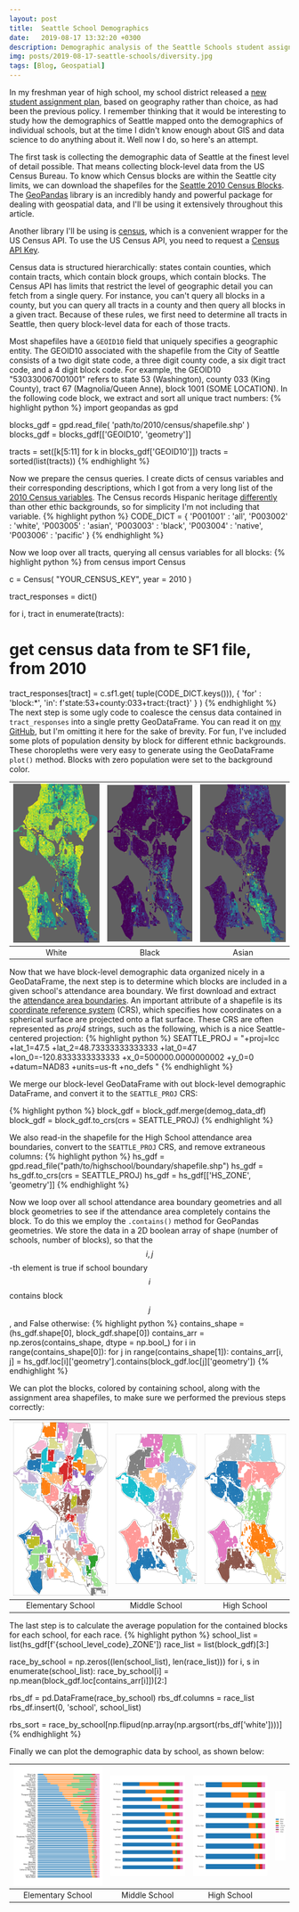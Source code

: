 ```yaml
---
layout: post
title:  Seattle School Demographics
date:   2019-08-17 13:32:20 +0300
description: Demographic analysis of the Seattle Schools student assignment plan
img: posts/2019-08-17-seattle-schools/diversity.jpg
tags: [Blog, Geospatial]
---
```

In my freshman year of high school, my school district released a [new student assignment plan][assignment-plan], based on geography rather than choice, as had been the previous policy. I remember thinking that it would be interesting to study how the demographics of Seattle mapped onto the demographics of individual schools, but at the time I didn't know enough about GIS and data science to do anything about it. Well now I do, so here's an attempt.

The first task is collecting the demographic data of Seattle at the finest level of detail possible. That means collecting block-level data from the US Census Bureau. To know which Census blocks are within the Seattle city limits, we can download the shapefiles for the [Seattle 2010 Census Blocks][census-blocks-download]. The [GeoPandas][geopandas-home] library is an incredibly handy and powerful package for dealing with geospatial data, and I'll be using it extensively throughout this article.

Another library I'll be using is [census][census-package], which is a convenient wrapper for the US Census API. To use the US Census API, you need to request a [Census API Key][census-key].

Census data is structured hierarchically: states contain counties, which contain tracts, which contain block groups, which contain blocks. The Census API has limits that restrict the level of geographic detail you can fetch from a single query. For instance, you can't query all blocks in a county, but you can query all tracts in a county and then query all blocks in a given tract. Because of these rules, we first need to determine all tracts in Seattle, then query block-level data for each of those tracts.

Most shapefiles have a ``GEOID10`` field that uniquely specifies a geographic entity. The GEOID10 associated with the shapefile from the City of Seattle consists of a two digit state code, a three digit county code, a six digit tract code, and a 4 digit block code. For example, the GEOID10 "530330067001001" refers to state 53 (Washington), county 033 (King County), tract 67 (Magnolia/Queen Anne), block 1001 (SOME LOCATION). In the following code block, we extract and sort all unique tract numbers:
{% highlight python %}
import geopandas as gpd

blocks_gdf = gpd.read_file( 'path/to/2010/census/shapefile.shp' )
blocks_gdf = blocks_gdf[['GEOID10', 'geometry']]

tracts = set([k[5:11] for k in blocks_gdf['GEOID10']])
tracts = sorted(list(tracts))
{% endhighlight %}

Now we prepare the census queries. I create dicts of census variables and their corresponding descriptions, which I got from a very long list of the [2010 Census variables][census-variables]. The Census records Hispanic heritage [differently][hispanic-origin] than other ethic backgrounds, so for simplicity I'm not including that variable.
{% highlight python %}
CODE_DICT = {
  'P001001' : 'all',
  'P003002' : 'white',
  'P003005' : 'asian',
  'P003003' : 'black',
  'P003004' : 'native',
  'P003006' : 'pacific' }
{% endhighlight %}

Now we loop over all tracts, querying all census variables for all blocks:
{% highlight python %}
from census import Census

c = Census( "YOUR_CENSUS_KEY", year = 2010 )

tract_responses = dict()

for i, tract in enumerate(tracts):

  # get census data from te SF1 file, from 2010
  tract_responses[tract] = c.sf1.get(
    tuple(CODE_DICT.keys())),
    {
      'for' : 'block:*',
      'in': f'state:53+county:033+tract:{tract}'
    }
  )
{% endhighlight %}
The next step is some ugly code to coalesce the census data contained in ``tract_responses`` into a single pretty GeoDataFrame. You can read it on [my GitHub][github-seattle], but I'm omitting it here for the sake of brevity. For fun, I've included some plots of population density by block for different ethnic backgrounds. These choropleths were very easy to generate using the GeoDataFrame ``plot()`` method. Blocks with zero population were set to the background color.

| [![White](/assets/img/posts/2019-08-17-seattle-schools/white.svg)](/assets/img/posts/2019-08-17-seattle-schools/white.svg)  | [![Black](/assets/img/posts/2019-08-17-seattle-schools/black.svg)](/assets/img/posts/2019-08-17-seattle-schools/black.svg) | [![Asian](/assets/img/posts/2019-08-17-seattle-schools/asian.svg)](/assets/img/posts/2019-08-17-seattle-schools/asian.svg) |
|:---:|:---:|:---:|
| White | Black | Asian |

Now that we have block-level demographic data organized nicely in a GeoDataFrame, the next step is to determine which blocks are included in a given school's attendance area boundary. We first download and extract the [attendance area boundaries][boundary-shapefiles]. An important attribute of a shapefile is its [coordinate reference system][crs] (CRS), which specifies how coordinates on a spherical surface are projected onto a flat surface. These CRS are often represented as *proj4* strings, such as the following, which is a nice Seattle-centered projection:
{% highlight python %}
SEATTLE_PROJ = "+proj=lcc +lat_1=47.5 +lat_2=48.73333333333333 +lat_0=47 +lon_0=-120.8333333333333 +x_0=500000.0000000002 +y_0=0 +datum=NAD83 +units=us-ft +no_defs "
{% endhighlight %}

We merge our block-level GeoDataFrame with out block-level demographic DataFrame, and convert it to the ``SEATTLE_PROJ`` CRS:

{% highlight python %}
block_gdf = block_gdf.merge(demog_data_df)
block_gdf = block_gdf.to_crs(crs = SEATTLE_PROJ)
{% endhighlight %}

We also read-in the shapefile for the High School attendance area boundaries, convert to the ``SEATTLE_PROJ`` CRS, and remove extraneous columns:
{% highlight python %}
hs_gdf = gpd.read_file("path/to/highschool/boundary/shapefile.shp")
hs_gdf = hs_gdf.to_crs(crs = SEATTLE_PROJ)
hs_gdf = hs_gdf[['HS_ZONE', 'geometry']]
{% endhighlight %}

Now we loop over all school attendance area boundary geometries and all block geometries to see if the attendance area completely contains the block. To do this we employ the ``.contains()`` method for GeoPandas geometries. We store the data in a 2D boolean array of shape (number of schools, number of blocks), so that the $$i,j$$-th element is true if school boundary $$i$$ contains block $$j$$, and False otherwise:
{% highlight python %}
contains_shape = (hs_gdf.shape[0], block_gdf.shape[0])
contains_arr = np.zeros(contains_shape, dtype = np.bool_)
for i in range(contains_shape[0]):
  for j in range(contains_shape[1]):
    contains_arr[i, j] = hs_gdf.loc[i]['geometry'].contains(block_gdf.loc[j]['geometry'])
{% endhighlight %}

We can plot the blocks, colored by containing school, along with the assignment area shapefiles, to make sure we performed the previous steps correctly:

| [![Elementary School Map](/assets/img/posts/2019-08-17-seattle-schools/blocks_by_geozone_ES.svg)](/assets/img/posts/2019-08-17-seattle-schools/blocks_by_geozone_ES.svg)  | [![Middle School Map](/assets/img/posts/2019-08-17-seattle-schools/blocks_by_geozone_MS.svg)](/assets/img/posts/2019-08-17-seattle-schools/blocks_by_geozone_MS.svg) | [![High School Map](/assets/img/posts/2019-08-17-seattle-schools/blocks_by_geozone_HS.svg)](/assets/img/posts/2019-08-17-seattle-schools/blocks_by_geozone_HS.svg) |
|:---:|:---:|:---:|
| Elementary School | Middle School | High School |

The last step is to calculate the average population for the contained blocks for each school, for each race.
{% highlight python %}
school_list = list(hs_gdf[f'{school_level_code}_ZONE'])
race_list = list(block_gdf)[3:]

race_by_school = np.zeros((len(school_list), len(race_list)))
for i, s in enumerate(school_list):
  race_by_school[i] = np.mean(block_gdf.loc[contains_arr[i]])[2:]

rbs_df = pd.DataFrame(race_by_school)
rbs_df.columns = race_list
rbs_df.insert(0, 'school', school_list)

rbs_sort = race_by_school[np.flipud(np.array(np.argsort(rbs_df['white'])))]
{% endhighlight %}

Finally we can plot the demographic data by school, as shown below:

| [![Elementary School Demographics](/assets/img/posts/2019-08-17-seattle-schools/demographics_by_school_geozone_ES.svg)](/assets/img/posts/2019-08-17-seattle-schools/demographics_by_school_geozone_ES.svg)  | [![Middle School Demographics](/assets/img/posts/2019-08-17-seattle-schools/demographics_by_school_geozone_MS.svg)](/assets/img/posts/2019-08-17-seattle-schools/demographics_by_school_geozone_MS.svg)  | [![High School Demographics](/assets/img/posts/2019-08-17-seattle-schools/demographics_by_school_geozone_HS.svg)](/assets/img/posts/2019-08-17-seattle-schools/demographics_by_school_geozone_HS.svg) | [![High School Demographics](/assets/img/posts/2019-08-17-seattle-schools/demographics_by_school_legend.svg)](/assets/img/posts/2019-08-17-seattle-schools/demographics_by_school_legend.svg)
|:---:|:---:|:---:|:---:|
| Elementary School | Middle School | High School |  |

[assignment-plan]: https://www.seattleschools.org/UserFiles/Servers/Server_543/File/District/Departments/Enrollment%20Planning/Student%20Assignment%20Plan/New%20Student%20Assignment%20Plan.pdf
[census-blocks-download]: http://data-seattlecitygis.opendata.arcgis.com/datasets/38105e262d9441b59b2dde020cb02b40_13.zip
[geopandas-home]: http://geopandas.org/
[census-package]: https://github.com/datamade/census
[census-key]: https://api.census.gov/data/key_signup.html
[census-variables]: https://api.census.gov/data/2010/dec/sf1/variables.html
[hispanic-origin]: https://www.census.gov/prod/cen2010/briefs/c2010br-02.pdf
[boundary-shapefiles]: https://www.seattleschools.org/UserFiles/Servers/Server_543/File/District/Departments/Enrollment%20Planning/Maps/gisdata/SPS_AttendanceAreasAndSchools_Shapefiles_2019_2020.zip
[crs]: http://geopandas.org/projections.html
[github-seattle]: https://github.com/trislee/seattle_schools_demographics/blob/master/block_data_plots_geopandas.py